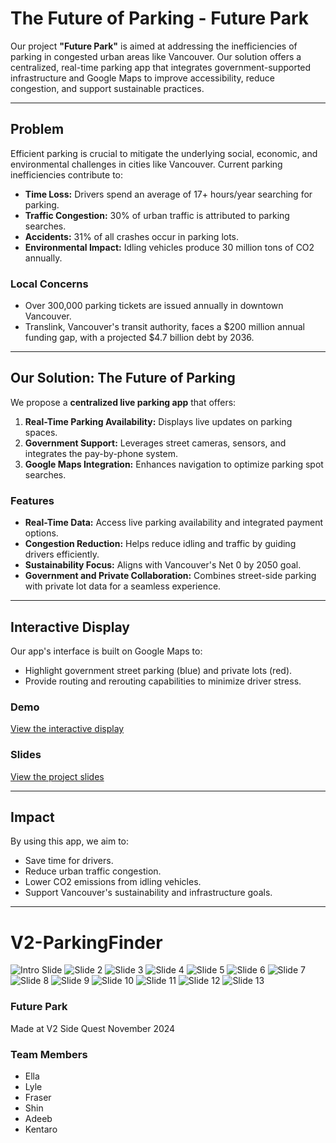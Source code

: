 # The Future of Parking - Future Park

Our project **"Future Park"** is aimed at addressing the inefficiencies of parking in congested urban areas like Vancouver. Our solution offers a centralized, real-time parking app that integrates government-supported infrastructure and Google Maps to improve accessibility, reduce congestion, and support sustainable practices.

---

## Problem

Efficient parking is crucial to mitigate the underlying social, economic, and environmental challenges in cities like Vancouver. Current parking inefficiencies contribute to:

- **Time Loss:** Drivers spend an average of 17+ hours/year searching for parking.
- **Traffic Congestion:** 30% of urban traffic is attributed to parking searches.
- **Accidents:** 31% of all crashes occur in parking lots.
- **Environmental Impact:** Idling vehicles produce 30 million tons of CO2 annually.

### Local Concerns
- Over 300,000 parking tickets are issued annually in downtown Vancouver.
- Translink, Vancouver's transit authority, faces a $200 million annual funding gap, with a projected $4.7 billion debt by 2036.

---

## Our Solution: The Future of Parking

We propose a **centralized live parking app** that offers:
1. **Real-Time Parking Availability:** Displays live updates on parking spaces.
2. **Government Support:** Leverages street cameras, sensors, and integrates the pay-by-phone system.
3. **Google Maps Integration:** Enhances navigation to optimize parking spot searches.

### Features
- **Real-Time Data:** Access live parking availability and integrated payment options.
- **Congestion Reduction:** Helps reduce idling and traffic by guiding drivers efficiently.
- **Sustainability Focus:** Aligns with Vancouver's Net 0 by 2050 goal.
- **Government and Private Collaboration:** Combines street-side parking with private lot data for a seamless experience.

---

## Interactive Display

Our app's interface is built on Google Maps to:
- Highlight government street parking (blue) and private lots (red).
- Provide routing and rerouting capabilities to minimize driver stress.

### Demo
[View the interactive display](https://docs.google.com/file/d/1vfYpKnYRNyWjABGNfpCbsgoToWUxQDje/preview)

### Slides
[View the project slides](https://docs.google.com/presentation/d/1DH1oXU-VjbHMjCNJ-KCI3AOlg82grJskjxUALc_B2Zs/edit?usp=sharing)

---

## Impact

By using this app, we aim to:
- Save time for drivers.
- Reduce urban traffic congestion.
- Lower CO2 emissions from idling vehicles.
- Support Vancouver's sustainability and infrastructure goals.

---

# V2-ParkingFinder
![Intro Slide](/assets/6.png)
![Slide 2](/assets/7.png)
![Slide 3](/assets/8.png)
![Slide 4](/assets/13.png)
![Slide 5](/assets/14.png)
![Slide 6](/assets/15.png)
![Slide 7](/assets/16.png)
![Slide 8](/assets/17.png)
![Slide 9](/assets/18.png)
![Slide 10](/assets/19.png)
![Slide 11](/assets/20.png)
![Slide 12](/assets/21.png)
![Slide 13](/assets/24.png)

### Future Park
Made at V2 Side Quest November 2024

### Team Members
- Ella
- Lyle
- Fraser
- Shin
- Adeeb
- Kentaro
